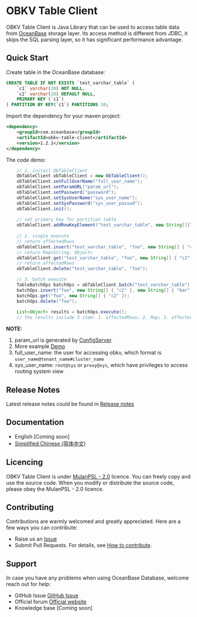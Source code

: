 # OBKV Table Client
OBKV Table Client is Java Library that can be used to access table data from [OceanBase](https://github.com/oceanbase/oceanbase) storage layer. Its access method is different from JDBC, it skips the SQL parsing layer, so it has significant performance advantage.

## Quick Start

Create table in the OceanBase database:

``` sql
CREATE TABLE IF NOT EXISTS `test_varchar_table` (
    `c1` varchar(20) NOT NULL,
    `c2` varchar(20) DEFAULT NULL,
    PRIMARY KEY (`c1`)
) PARTITION BY KEY(`c1`) PARTITIONS 10;
```

Import the dependency for your maven project:
``` xml
<dependency>
    <groupId>com.oceanbase</groupId>
    <artifactId>obkv-table-client</artifactId>
    <version>1.2.1</version>
</dependency>
```

The code demo:
``` java
    // 1. initail ObTableClient
    ObTableClient obTableClient = new ObTableClient();
    obTableClient.setFullUserName("full_user_name");
    obTableClient.setParamURL("param_url");
    obTableClient.setPassword("password");
    obTableClient.setSysUserName("sys_user_name");
    obTableClient.setSysPassword("sys_user_passwd");
    obTableClient.init();
    
    // set primary key for partition table
    obTableClient.addRowKeyElement("test_varchar_table", new String[]{"c1"});
    
    // 2. single execute
    // return affectedRows
    obTableClient.insert("test_varchar_table", "foo", new String[] { "c2" }, new String[] { "bar" });
    // return Map<String, Object>
    obTableClient.get("test_varchar_table", "foo", new String[] { "c2" });
    // return affectedRows
    obTableClient.delete("test_varchar_table", "foo");

    // 3. batch execute
    TableBatchOps batchOps = obTableClient.batch("test_varchar_table");
    batchOps.insert("foo", new String[] { "c2" }, new String[] { "bar" });
    batchOps.get("foo", new String[] { "c2" });
    batchOps.delete("foo");
    
    List<Object> results = batchOps.execute();
    // the results include 3 item: 1. affectedRows; 2. Map; 3. affectedRows.
```
**NOTE:**
1. param_url is generated by [ConfigServer](https://ask.oceanbase.com/t/topic/35601923).
2. More example [Demo](https://github.com/oceanbase/obkv-table-client-java/tree/master/example)
4. full_user_name: the user for accessing obkv, which format is `user_name@tenant_name#cluster_name`
5. sys_user_name: `root@sys` or `proxy@sys`, which have privileges to access routing system view

## Release Notes
Latest release notes could be found in [Release notes](https://github.com/oceanbase/obkv-table-client-java/wiki#release-notes)

## Documentation

- English [Coming soon]
- [Simplified Chinese (简体中文)](https://github.com/oceanbase/obkv-table-client-java/wiki/OBKV-Java%E5%AE%A2%E6%88%B7%E7%AB%AF-%E8%AF%B4%E6%98%8E%E6%96%87%E6%A1%A3)

## Licencing

OBKV Table Client is under [MulanPSL - 2.0](http://license.coscl.org.cn/MulanPSL2) licence. You can freely copy and use the source code. When you modify or distribute the source code, please obey the MulanPSL - 2.0 licence.

## Contributing

Contributions are warmly welcomed and greatly appreciated. Here are a few ways you can contribute:

- Raise us an [Issue](https://github.com/oceanbase/obkv-table-client-java/issues)
- Submit Pull Requests. For details, see [How to contribute](CONTRIBUTING.md).

## Support

In case you have any problems when using OceanBase Database, welcome reach out for help:

- GitHub Issue [GitHub Issue](https://github.com/oceanbase/obkv-table-client-java/issues)
- Official forum [Official website](https://open.oceanbase.com)
- Knowledge base [Coming soon]


